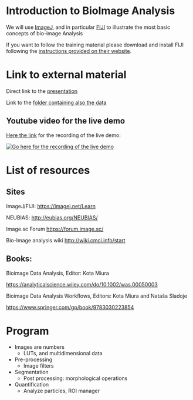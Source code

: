 # Introduction to BioImage Analysis

We will use [ImageJ](https://imagej.nih.gov/ij/index.html), and in particular [FIJI](https://imagej.net/Fiji) to illustrate the most basic concepts of bio-image Analysis

If you want to follow the training material please download and install FIJI following the [instructions provided on their website](https://imagej.net/software/fiji/downloads).

# Link to external material

Direct link to the [presentation](https://docs.google.com/presentation/d/1tUm6f93V-ilWRf2xQOHqbYjX4gHDL83aict17kmtcmk/edit?usp=sharing)

Link to the [folder containing also the data](https://drive.google.com/drive/folders/16stc9skWjEJYq4EM6u9a6Voif0XLMSRk?usp=sharing)

## Youtube video for the live demo

[Here the link](https://youtu.be/_9TWrzm3vBg) for the recording of the live demo:

[![Go here for the recording of the live demo](https://img.youtube.com/vi/_9TWrzm3vBg/0.jpg)](https://youtu.be/_9TWrzm3vBg)


# List of resources

## Sites

ImageJ/FIJI: https://imagej.net/Learn 

NEUBIAS: http://eubias.org/NEUBIAS/

Image.sc Forum https://forum.image.sc/

Bio-Image analysis wiki http://wiki.cmci.info/start

## Books:
Bioimage Data Analysis, Editor: Kota Miura

https://analyticalscience.wiley.com/do/10.1002/was.00050003

Bioimage Data Analysis Workflows, Editors: Kota Miura and Nataša Sladoje

https://www.springer.com/gp/book/9783030223854

# Program
* Images are numbers
    * LUTs, and multidimensional data
* Pre-processing
    * Image filters
* Segmentation
    * Post processing: morphological operations
* Quantification
    * Analyze particles, ROI manager
